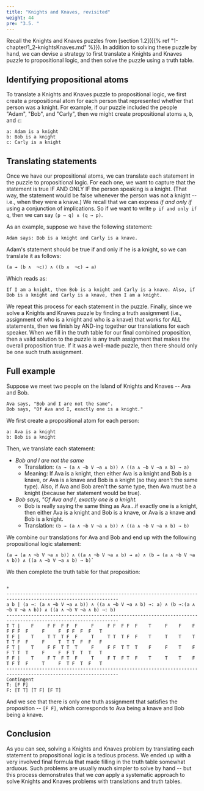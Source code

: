 ```yaml
---
title: "Knights and Knaves, revisited"
weight: 44
pre: "3.5. "
---
```


Recall the Knights and Knaves puzzles from [section 1.2]({{% ref "1-chapter/1_2-knightsKnaves.md"  %}}). In addition to solving these puzzle by hand, we can devise a strategy to first translate a Knights and Knaves puzzle to propositional logic, and then solve the puzzle using a truth table.

## Identifying propositional atoms

To translate a Knights and Knaves puzzle to propositional logic, we first create a propositional atom for each person that represented whether that person was a knight. For example, if our puzzle included the people "Adam", "Bob", and "Carly", then we might create propositional atoms `a`, `b`, and `c`:

```text
a: Adam is a knight
b: Bob is a knight
c: Carly is a knight
```

## Translating statements

Once we have our propositional atoms, we can translate each statement in the puzzle to propositional logic. For each one, we want to capture that the statement is true IF AND ONLY IF the person speaking is a knight. (That way, the statement would be false whenever the person was not a knight -- i.e., when they were a knave.) We recall that we can express *if and only if* using a conjunction of implications. So if we want to write `p if and only if q`, then we can say `(p → q) ∧ (q → p)`.

As an example, suppose we have the following statement:

```text
Adam says: Bob is a knight and Carly is a knave.
```

Adam's statement should be true if and only if he is a knight, so we can translate it as follows:

```text
(a → (b ∧  ¬c)) ∧ ((b ∧  ¬c) → a)
```

Which reads as:

```text
If I am a knight, then Bob is a knight and Carly is a knave. Also, if Bob is a knight and Carly is a knave, then I am a knight.
```

We repeat this process for each statement in the puzzle. Finally, since we solve a Knights and Knaves puzzle by finding a truth assignment (i.e., assignment of who is a knight and who is a knave) that works for ALL statements, then we finish by AND-ing together our translations for each speaker. When we fill in the truth table for our final combined proposition, then a valid solution to the puzzle is any truth assignment that makes the overall proposition true. If it was a well-made puzzle, then there should only be one such truth assignment.

## Full example

Suppose we meet two people on the Island of Knights and Knaves -- Ava and Bob.

```text
Ava says, "Bob and I are not the same".
Bob says, "Of Ava and I, exactly one is a knight."
```

We first create a propositional atom for each person:

```text
a: Ava is a knight
b: Bob is a knight
```

Then, we translate each statement:

- *Bob and I are not the same*
    - Translation: `(a → (a ∧ ¬b V ¬a ∧ b)) ∧ ((a ∧ ¬b V ¬a ∧ b) → a)`
    - Meaning: If Ava is a knight, then either Ava is a knight and Bob is a knave, or Ava is a knave and Bob is a knight (so they aren't the same type). Also, if Ava and Bob aren't the same type, then Ava must be a knight (because her statement would be true).
- *Bob says, "Of Ava and I, exactly one is a knight.*
    - Bob is really saying the same thing as Ava...if exactly one is a knight, then either Ava is a knight and Bob is a knave, or Ava is a knave and Bob is a knight.
    - Translation: `(b → (a ∧ ¬b V ¬a ∧ b)) ∧ ((a ∧ ¬b V ¬a ∧ b) → b)`

We combine our translations for Ava and Bob and end up with the following propositional logic statement:

```text
(a → (a ∧ ¬b V ¬a ∧ b)) ∧ ((a ∧ ¬b V ¬a ∧ b) → a) ∧ (b → (a ∧ ¬b V ¬a ∧ b)) ∧ ((a ∧ ¬b V ¬a ∧ b) → b)`
```

We then complete the truth table for that proposition:

```text
                                                                                  *
---------------------------------------------------------------------------------------------------------------
a b | (a →: (a ∧ ¬b V ¬a ∧ b)) ∧ ((a ∧ ¬b V ¬a ∧ b) →: a) ∧ (b →:(a ∧ ¬b V ¬a ∧ b)) ∧ ((a ∧ ¬b V ¬a ∧ b) →: b)
---------------------------------------------------------------------------------------------------------------
T T |    F     F F  F F  F     F     F F  F F  F    T     F    F    F  F F F  F     F     F  F F  F  F   T
T F |    T     T T  T F  F     T     T T  T F  F    T     T    T    T  T T F  F     F     T  T T  F  F   F
F T |    T     F F  T T  T     F     F F  T T  T    F     F    T    F  F T T  T     F     F  F T  T  T   T
F F |    T     F T  F T  F     T     F T  F T  F    T     T    T    F  T F T  F     T     F  T F  T  F   T
---------------------------------------------------------------------------------------------------------------
Contingent
T: [F F]
F: [T T] [T F] [F T]
```

And we see that there is only one truth assignment that satisfies the proposition -- `[F F]`, which corresponds to Ava being a knave and Bob being a knave.

## Conclusion

As you can see, solving a Knights and Knaves problem by translating each statement to propositional logic is a tedious process. We ended up with a very involved final formula that made filling in the truth table somewhat arduous. Such problems are usually much simpler to solve by hand -- but this process demonstrates that we *can* apply a systematic approach to solve Knights and Knaves problems with translations and truth tables.